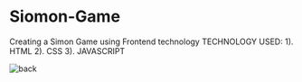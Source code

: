 # Siomon-Game
Creating a Simon Game using Frontend technology
TECHNOLOGY USED: 1). HTML 2). CSS 3). JAVASCRIPT

![back](https://user-images.githubusercontent.com/107062835/177037106-369c30a0-20d5-4237-8ad8-5b02c27f9dd7.jpg)
